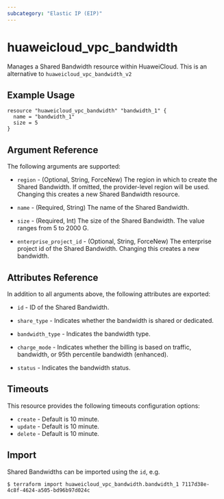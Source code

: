 ```yaml
---
subcategory: "Elastic IP (EIP)"
---
```


# huaweicloud_vpc_bandwidth

Manages a Shared Bandwidth resource within HuaweiCloud. This is an alternative to `huaweicloud_vpc_bandwidth_v2`

## Example Usage

```hcl
resource "huaweicloud_vpc_bandwidth" "bandwidth_1" {
  name = "bandwidth_1"
  size = 5
}
```

## Argument Reference

The following arguments are supported:

* `region` - (Optional, String, ForceNew) The region in which to create the Shared Bandwidth. If omitted, the
  provider-level region will be used. Changing this creates a new Shared Bandwidth resource.

* `name` - (Required, String) The name of the Shared Bandwidth.

* `size` - (Required, Int) The size of the Shared Bandwidth. The value ranges from 5 to 2000 G.

* `enterprise_project_id` - (Optional, String, ForceNew) The enterprise project id of the Shared Bandwidth. Changing
  this creates a new bandwidth.

## Attributes Reference

In addition to all arguments above, the following attributes are exported:

* `id` - ID of the Shared Bandwidth.

* `share_type` - Indicates whether the bandwidth is shared or dedicated.

* `bandwidth_type` - Indicates the bandwidth type.

* `charge_mode` - Indicates whether the billing is based on traffic, bandwidth, or 95th percentile bandwidth (enhanced).

* `status` - Indicates the bandwidth status.

## Timeouts

This resource provides the following timeouts configuration options:

* `create` - Default is 10 minute.
* `update` - Default is 10 minute.
* `delete` - Default is 10 minute.

## Import

Shared Bandwidths can be imported using the `id`, e.g.

```
$ terraform import huaweicloud_vpc_bandwidth.bandwidth_1 7117d38e-4c8f-4624-a505-bd96b97d024c
```
